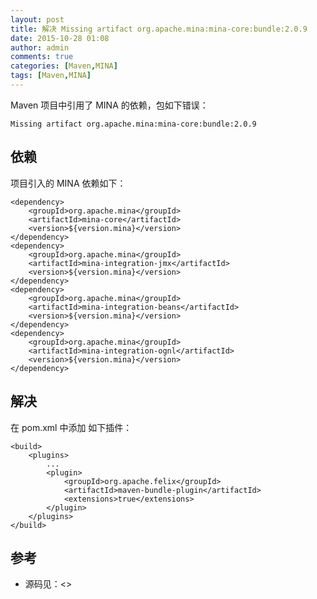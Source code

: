 ```yaml
---
layout: post
title: 解决 Missing artifact org.apache.mina:mina-core:bundle:2.0.9
date: 2015-10-28 01:08
author: admin
comments: true
categories: [Maven,MINA]
tags: [Maven,MINA]
---
```


Maven 项目中引用了 MINA 的依赖，包如下错误：

	Missing artifact org.apache.mina:mina-core:bundle:2.0.9

<!-- more -->

## 依赖

项目引入的 MINA 依赖如下：

	<dependency>
		<groupId>org.apache.mina</groupId>
		<artifactId>mina-core</artifactId>
		<version>${version.mina}</version>
	</dependency>
	<dependency>
		<groupId>org.apache.mina</groupId>
		<artifactId>mina-integration-jmx</artifactId>
		<version>${version.mina}</version>
	</dependency>
	<dependency>
		<groupId>org.apache.mina</groupId>
		<artifactId>mina-integration-beans</artifactId>
		<version>${version.mina}</version>
	</dependency>
	<dependency>
		<groupId>org.apache.mina</groupId>
		<artifactId>mina-integration-ognl</artifactId>
		<version>${version.mina}</version>
	</dependency>
   
## 解决

在 pom.xml 中添加 如下插件：

	<build>
		<plugins>
			...
			<plugin>
				<groupId>org.apache.felix</groupId>
				<artifactId>maven-bundle-plugin</artifactId>
				<extensions>true</extensions>
			</plugin>
		</plugins>
	</build>


## 参考

* 源码见：<>